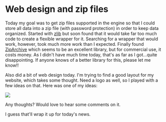 # Web design and zip files

Today my goal was to get zip files supported in the engine so that I could store all data into a zip file (with password protection) in order to keep data organized. Started with [zlib](http://www.zlib.net/) but soon found that it would take far too much code to create a flexible wrapper for it. Searching for a wrapper that would work, however, took much more work than I expected. Finally found [ZipArchive](http://www.artpol-software.com/index_zip.html) which seems to be an excellent library, but for commercial use, it costs money. As I didn't have much time today, that's as far as I got...quite disappointing. If anyone knows of a better library for this, please let me know!!

Also did a bit of web design today. I'm trying to find a good layout for my website, which takes some thought. Need a logo as well, so I played with a few ideas on that. Here was one of my ideas:

[![](http://www.vfxjournal.net/VFXJournal_Title.jpg)](http://www.vfxjournal.net/VFXJournal_Title.jpg)

Any thoughts? Would love to hear some comments on it.

I guess that'll wrap it up for today's news.

